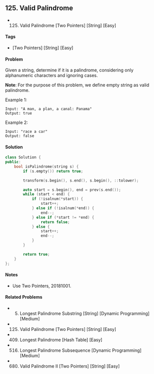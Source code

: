 ## 125. Valid Palindrome
- 125. Valid Palindrome [Two Pointers] [String] [Easy]

#### Tags
- [Two Pointers] [String] [Easy]

#### Problem
Given a string, determine if it is a palindrome, considering only alphanumeric characters and ignoring cases.

**Note**: For the purpose of this problem, we define empty string as valid palindrome.

Example 1:

    Input: "A man, a plan, a canal: Panama"
    Output: true

Example 2:

    Input: "race a car"
    Output: false

#### Solution
``` C++
class Solution {
public:
    bool isPalindrome(string s) {
        if (s.empty()) return true;
        
        transform(s.begin(), s.end(), s.begin(), ::tolower);
        
        auto start = s.begin(), end = prev(s.end());
        while (start < end) {
            if (!isalnum(*start)) {
                start++;
            } else if (!isalnum(*end)) {
                end--;
            } else if (*start != *end) {
                return false;
            } else {
                start++;
                end--;
            }
        }
        
        return true;
    }
};
```

#### Notes
- Use Two Pointers, 20181001.

#### Related Problems
- 5. Longest Palindrome Substring [String] [Dynamic Programming] [Medium]
- 125. Valid Palindrome [Two Pointers] [String] [Easy]
- 409. Longest Palindrome [Hash Table] [Easy]
- 516. Longest Palindrome Subsequence [Dynamic Programming] [Medium]
- 680. Valid Palindrome II [Two Pointers] [String] [Easy]
